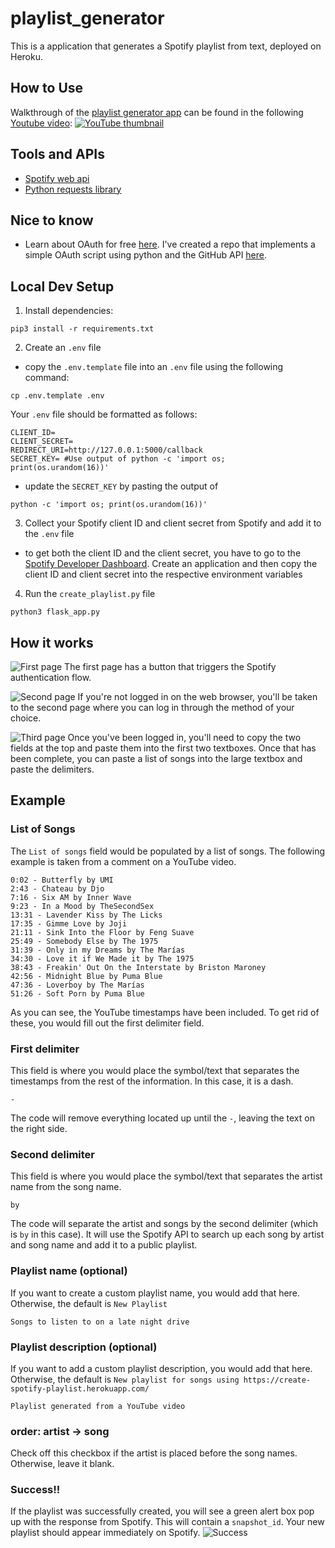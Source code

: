 # playlist_generator
This is a application that generates a Spotify playlist from text, deployed on Heroku.

## How to Use
Walkthrough of the [playlist generator app](https://create-spotify-playlist.herokuapp.com/) can be found in the following [Youtube video](https://www.youtube.com/watch?v=nQRaDjje7S4&ab_channel=PaulinaKhew):
[![YouTube thumbnail](assets/playlist-generator-youtube-video.png)](https://www.youtube.com/watch?v=nQRaDjje7S4&ab_channel=PaulinaKhew)

## Tools and APIs
- [Spotify web api](https://developer.spotify.com/documentation/web-api/)
- [Python requests library](https://requests.readthedocs.io/en/master/)

## Nice to know
- Learn about OAuth for free [here](https://www.oauth.com/oauth2-servers/background/). I've created a repo that implements a simple OAuth script using python and the GitHub API [here](https://github.com/Paulinakhew/oauth).

## Local Dev Setup
1. Install dependencies:
```
pip3 install -r requirements.txt
```

2. Create an `.env` file
- copy the `.env.template` file into an `.env` file using the following command:
```
cp .env.template .env
```

Your `.env` file should be formatted as follows:
```
CLIENT_ID=
CLIENT_SECRET=
REDIRECT_URI=http://127.0.0.1:5000/callback
SECRET_KEY= #Use output of python -c 'import os; print(os.urandom(16))'
```
- update the `SECRET_KEY` by pasting the output of
```
python -c 'import os; print(os.urandom(16))'
```

3. Collect your Spotify client ID and client secret from Spotify and add it to the `.env` file
- to get both the client ID and the client secret, you have to go to the [Spotify Developer Dashboard](https://developer.spotify.com/). Create an application and then copy the client ID and client secret into the respective environment variables

4. Run the `create_playlist.py` file
```
python3 flask_app.py
```

## How it works
![First page](static/1.png?raw=true "First page")
The first page has a button that triggers the Spotify authentication flow.

![Second page](static/2.png?raw=true "Second page")
If you're not logged in on the web browser, you'll be taken to the second page where you can log in through the method of your choice.

![Third page](static/3.png?raw=true "Third page")
Once you've been logged in, you'll need to copy the two fields at the top and paste them into the first two textboxes. Once that has been complete, you can paste a list of songs into the large textbox and paste the delimiters.

## Example
### List of Songs
The `List of songs` field would be populated by a list of songs. The following example is taken from a comment on a YouTube video.
```
0:02 - Butterfly by UMI
2:43 - Chateau by Djo
7:16 - Six AM by Inner Wave
9:23 - In a Mood by TheSecondSex
13:31 - Lavender Kiss by The Licks
17:35 - Gimme Love by Joji
21:11 - Sink Into the Floor by Feng Suave
25:49 - Somebody Else by The 1975
31:39 - Only in my Dreams by The Marías
34:30 - Love it if We Made it by The 1975
38:43 - Freakin' Out On the Interstate by Briston Maroney
42:56 - Midnight Blue by Puma Blue
47:36 - Loverboy by The Marías
51:26 - Soft Porn by Puma Blue
```
As you can see, the YouTube timestamps have been included. To get rid of these, you would fill out the first delimiter field.

### First delimiter
This field is where you would place the symbol/text that separates the timestamps from the rest of the information. In this case, it is a dash.
```
-
```
The code will remove everything located up until the `-`, leaving the text on the right side.

### Second delimiter
This field is where you would place the symbol/text that separates the artist name from the song name.
```
by
```
The code will separate the artist and songs by the second delimiter (which is `by` in this case). It will use the Spotify API to search up each song by artist and song name and add it to a public playlist.

### Playlist name (optional)
If you want to create a custom playlist name, you would add that here. Otherwise, the default is `New Playlist`
```
Songs to listen to on a late night drive
```

### Playlist description (optional)
If you want to add a custom playlist description, you would add that here. Otherwise, the default is `New playlist for songs using https://create-spotify-playlist.herokuapp.com/`
```
Playlist generated from a YouTube video
```

### order: artist -> song
Check off this checkbox if the artist is placed before the song names. Otherwise, leave it blank.

### Success!!
If the playlist was successfully created, you will see a green alert box pop up with the response from Spotify. This will contain a `snapshot_id`. Your new playlist should appear immediately on Spotify.
![Success](static/success.png?raw=true "Success")
